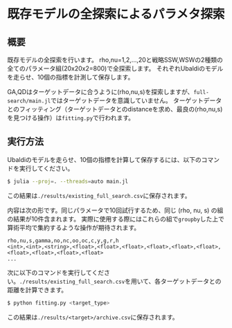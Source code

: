 # 既存モデルの全探索によるパラメタ探索

## 概要
既存モデルの全探索を行います。
rho,nu=1,2,...,20と戦略SSW,WSWの2種類の全てのパラメータ組(20x20x2=800)で全探索します。
それぞれUbaldiのモデルを走らせ、10個の指標を計測して保存します。

GA,QDはターゲットデータに合うように(rho,nu,s)を探索しますが、`full-search/main.jl`ではターゲットデータを意識していません。
ターゲットデータとのフィッティング（ターゲットデータとのdistanceを求め、最良の(rho,nu,s)を見つける操作）は`fitting.py`で行われます。

## 実行方法
Ubaldiのモデルを走らせ、10個の指標を計算して保存するには、以下のコマンドを実行してください。
```bash
$ julia --proj=. --threads=auto main.jl
```
この結果は`./results/existing_full_search.csv`に保存されます。

内容は次の形です。同じパラメータで10回試行するため、同じ (rho, nu, s) の組の結果が10件含まれます。
実際に使用する際にはこれらの組で`groupby`した上で算術平均で集約するような操作が期待されます。
```
rho,nu,s,gamma,no,nc,oo,oc,c,y,g,r,h
<int>,<int>,<string>,<float>,<float>,<float>,<float>,<float>,<float>,<float>,<float>,<float>,<float>
...
```

次に以下のコマンドを実行してください。`./results/existing_full_search.csv`を用いて、各ターゲットデータとの距離を計算できます。
```bash
$ python fitting.py <target_type>
```
この結果は`./results/<target>/archive.csv`に保存されます。

